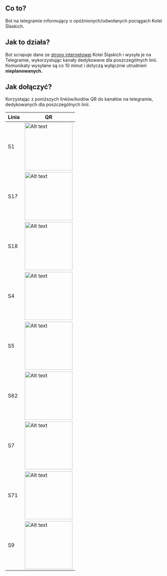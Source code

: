﻿## Co to?
Bot na telegramie informujący o opóźnionych/odwołanych pociągach Kolei Ślaskich.

## Jak to działa?
Bot scrapuje dane ze [strony internetowej](https://www.kolejeslaskie.com/category/informacje/) Kolei Śląskich i wysyła je na Telegramie, wykorzystując kanały dedykowane dla poszczególnych linii. Komunikaty wysyłane są co 10 minut i dotyczą wyłącznie utrudnień **nieplanowanych.**

## Jak dołączyć?
Korzystając z poniższych linków/kodów QR do kanałów na telegramie, dedykowanych dla poszczególnych linii.

|Linia|QR|
|--|--|
|S1|<img src="https://i.imgur.com/pH5UACH.png" alt="Alt text" width="150" />|
|S17|<img src="https://i.imgur.com/MB3e6bJ.png" alt="Alt text" width="150" />|
|S18|<img src="https://i.imgur.com/gZXUxzV.png" alt="Alt text" width="150" />|
|S4|<img src="https://i.imgur.com/1Zh9j3s.png" alt="Alt text" width="150" />|
|S5|<img src="https://i.imgur.com/fKM4nZs.png" alt="Alt text" width="150" />|
|S62|<img src="https://i.imgur.com/YjybelD.png" alt="Alt text" width="150" />|
|S7|<img src="https://i.imgur.com/A0zIkGS.png" alt="Alt text" width="150" />|
|S71|<img src="https://i.imgur.com/tZAHVfE.png" alt="Alt text" width="150" />|
|S9|<img src="https://i.imgur.com/TboatRr.png" alt="Alt text" width="150" />|

